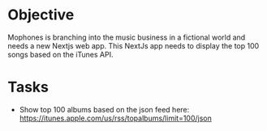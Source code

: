 # Objective
Mophones is branching into the music business in a fictional world and needs a new Nextjs web app.   This NextJs app needs to display the top 100 songs based on the iTunes API.

# Tasks
- Show top 100 albums based on the json feed here: https://itunes.apple.com/us/rss/topalbums/limit=100/json

